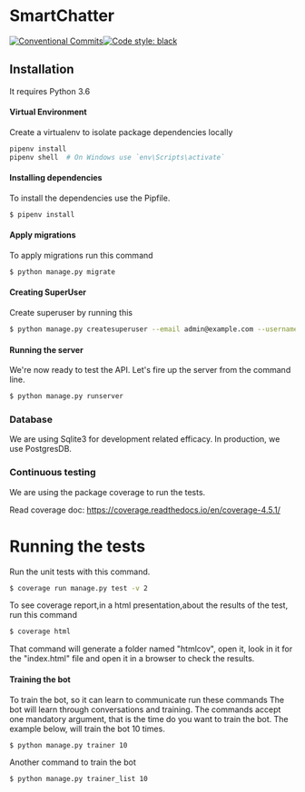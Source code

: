 # SmartChatter

[![Conventional Commits](https://img.shields.io/badge/Conventional%20Commits-1.0.0-yellow.svg)](https://conventionalcommits.org)[![Code style: black](https://img.shields.io/badge/code%20style-black-000000.svg)](https://github.com/ambv/black)

## Installation
It requires Python 3.6 

#### Virtual Environment
Create a virtualenv to isolate package dependencies locally 
```sh
pipenv install
pipenv shell  # On Windows use `env\Scripts\activate`
```

#### Installing dependencies
To install the dependencies use the Pipfile.

```sh
$ pipenv install
```

#### Apply migrations
To apply migrations run this command
```sh
$ python manage.py migrate
```

#### Creating SuperUser
Create superuser by running this
```sh
$ python manage.py createsuperuser --email admin@example.com --username admin
```

#### Running the server
We're now ready to test the API. Let's fire up the server from the command line.
```sh
$ python manage.py runserver
```
### Database
We are using Sqlite3 for development related efficacy. In production, we use PostgresDB.

### Continuous testing

We are using the package coverage to run the tests.

Read coverage doc: https://coverage.readthedocs.io/en/coverage-4.5.1/

# Running the tests

Run the unit tests with this command.
```sh
$ coverage run manage.py test -v 2
```
To see coverage report,in a html presentation,about the results of the test, run this command
```sh
$ coverage html
```
That command will generate a folder named "htmlcov", open it, look in it for the "index.html" file and open it in a browser to check the results.

#### Training the bot
To train the bot, so it can learn to communicate run these commands
The bot will learn through conversations and training.
The commands accept one mandatory argument, that is the time do you want to train the bot.
The example below, will train the bot 10 times.
```sh
$ python manage.py trainer 10
```
Another command to train the bot
```sh
$ python manage.py trainer_list 10
```